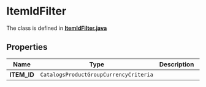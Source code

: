 

# ItemIdFilter

The class is defined in **[ItemIdFilter.java](../../src/main/java/org/openapitools/model/ItemIdFilter.java)**

## Properties

Name | Type | Description | Notes
------------ | ------------- | ------------- | -------------
**ITEM_ID** | `CatalogsProductGroupCurrencyCriteria` |  | 



